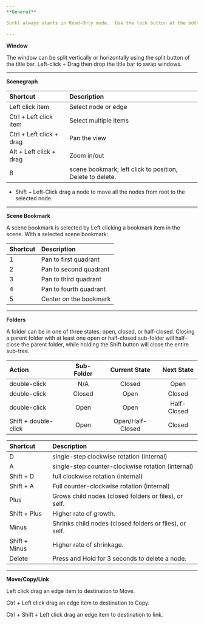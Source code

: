 ```yaml
---
**General**

Surkl always starts in Read-Only mode.  Use the lock button at the bottom-left corner to toggle Read-Only mode.  When Read-Only mode is on, writing to the file system is disabled.

---
```

**Window**

The window can be split vertically or horizontally using the split button of the title bar.  Left-click \+ Drag then drop the title bar to swap windows.

---
**Scenegraph**

| Shortcut | Description |
| :---- | :---- |
| Left click item | Select node or edge |
| Ctrl \+ Left click item | Select multiple items |
| Ctrl \+ Left click \+ drag | Pan the view |
| Alt \+ Left click \+ drag | Zoom in/out |
| B | scene bookmark; left click to position, Delete to delete. |

* Shift + Left-Click drag a node to move all the nodes from root to the selected node.

---
**Scene Bookmark**

A scene bookmark is selected by Left clicking a bookmark item in the scene.  With a selected scene bookmark:

| Shortcut | Description |
| :---- | :---- |
| 1 | Pan to first quadrant |
| 2 | Pan to second quadrant |
| 3 | Pan to third quadrant |
| 4 | Pan to fourth quadrant |
| 5 | Center on the bookmark |

---
**Folders**

A folder can be in one of three states: open, closed, or half-closed.  Closing a parent folder with at least one open or half-closed sub-folder will half-close the parent folder, while holding the Shift button will close the entire sub-tree.

| Action | Sub-Folder | Current State | Next State |
| :---- | :---: | :---: | :---: |
| double-click | N/A | Closed | Open |
| double-click | Closed | Open | Closed |
| double-click | Open | Open | Half-Closed |
| Shift \+ double-click | Open | Open/Half-Closed | Closed |

| Shortcut | Description |
| :---- | :---- |
| D | single-step clockwise rotation (internal) |
| A | single-step counter-clockwise rotation (internal) |
| Shift \+ D | full clockwise rotation (internal) |
| Shift \+ A | Full counter-clockwise rotation (internal) |
| Plus | Grows child nodes (closed folders or files), or self. |
| Shift \+ Plus | Higher rate of growth. |
| Minus | Shrinks child nodes (closed folders or files), or self. |
| Shift \+ Minus | Higher rate of shrinkage. |
| Delete | Press and Hold for 3 seconds to delete a node. |

---
**Move/Copy/Link**

Left click drag an edge item to destination to Move.

Ctrl \+ Left click drag an edge item to destination to Copy.

Ctrl \+ Shift \+ Left click drag an edge item to destination to link.
